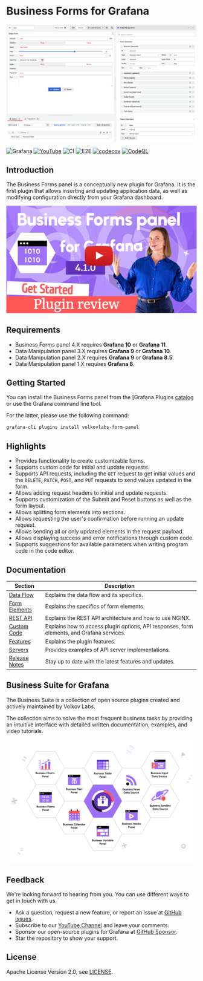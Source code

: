 # Business Forms for Grafana

![Forms](https://raw.githubusercontent.com/volkovlabs/business-forms/main/src/img/panel.png)

![Grafana](https://img.shields.io/badge/Grafana-11.1-orange)
[![YouTube](https://img.shields.io/badge/YouTube-Playlist-red)](https://www.youtube.com/playlist?list=PLPow72ygztmRXSNBxyw0sFnnvNRY_CsSA)
![CI](https://github.com/volkovlabs/business-forms/workflows/CI/badge.svg)
![E2E](https://github.com/volkovlabs/business-forms/workflows/E2E/badge.svg)
[![codecov](https://codecov.io/gh/VolkovLabs/business-forms/branch/main/graph/badge.svg)](https://codecov.io/gh/VolkovLabs/business-forms)
[![CodeQL](https://github.com/VolkovLabs/business-forms/actions/workflows/codeql-analysis.yml/badge.svg)](https://github.com/VolkovLabs/business-forms/actions/workflows/codeql-analysis.yml)

## Introduction

The Business Forms panel is a conceptually new plugin for Grafana. It is the first plugin that allows inserting and updating application data, as well as modifying configuration directly from your Grafana dashboard.

[![Use REST API, Data Source and Queries to manipulate your data](https://raw.githubusercontent.com/volkovlabs/business-forms/main/img/business-forms.png)](https://youtu.be/ulbe8U8-IFA)

## Requirements

- Business Forms panel 4.X requires **Grafana 10** or **Grafana 11**.
- Data Manipulation panel 3.X requires **Grafana 9** or **Grafana 10**.
- Data Manipulation panel 2.X requires **Grafana 9** or **Grafana 8.5**.
- Data Manipulation panel 1.X requires **Grafana 8**.

## Getting Started

You can install the Business Forms panel from the [Grafana Plugins [catalog](https://grafana.com/grafana/plugins/volkovlabs-form-panel/) or use the Grafana command line tool.

For the latter, please use the following command:

```bash
grafana-cli plugins install volkovlabs-form-panel
```

## Highlights

- Provides functionality to create customizable forms.
- Supports custom code for initial and update requests.
- Supports API requests, including the `GET` request to get initial values and the `DELETE`, `PATCH`, `POST`, and `PUT` requests to send values updated in the form.
- Allows adding request headers to initial and update requests.
- Supports customization of the Submit and Reset buttons as well as the form layout.
- Allows splitting form elements into sections.
- Allows requesting the user's confirmation before running an update request.
- Allows sending all or only updated elements in the request payload.
- Allows displaying success and error notifications through custom code.
- Supports suggestions for available parameters when writing program code in the code editor.

## Documentation

| Section                                                                      | Description                                                                                |
| ---------------------------------------------------------------------------- | ------------------------------------------------------------------------------------------ |
| [Data Flow](https://volkovlabs.io/plugins/business-forms/data-flow/)         | Explains the data flow and its specifics.                                                  |
| [Form Elements](https://volkovlabs.io/plugins/business-forms/form-elements/) | Explains the specifics of form elements.                                                   |
| [REST API](https://volkovlabs.io/plugins/business-forms/architecture/)       | Explains the REST API architecture and how to use NGINX.                                   |
| [Custom Code](https://volkovlabs.io/plugins/business-forms/code/)            | Explains how to access plugin options, API responses, form elements, and Grafana services. |
| [Features](https://volkovlabs.io/plugins/business-forms/features/)           | Explains the plugin features.                                                              |
| [Servers](https://volkovlabs.io/plugins/business-forms/servers/)             | Provides examples of API server implementations.                                           |
| [Release Notes](https://volkovlabs.io/plugins/business-forms/release/)       | Stay up to date with the latest features and updates.                                      |

## Business Suite for Grafana

The Business Suite is a collection of open source plugins created and actively maintained by Volkov Labs.

The collection aims to solve the most frequent business tasks by providing an intuitive interface with detailed written documentation, examples, and video tutorials.

[![Business Suite for Grafana](https://raw.githubusercontent.com/VolkovLabs/.github/main/business.png)](https://volkovlabs.io/plugins/)

## Feedback

We're looking forward to hearing from you. You can use different ways to get in touch with us.

- Ask a question, request a new feature, or report an issue at [GitHub issues](https://github.com/volkovlabs/business-forms/issues).
- Subscribe to our [YouTube Channel](https://www.youtube.com/@volkovlabs) and leave your comments.
- Sponsor our open-source plugins for Grafana at [GitHub Sponsor](https://github.com/sponsors/VolkovLabs).
- Star the repository to show your support.

## License

Apache License Version 2.0, see [LICENSE](https://github.com/volkovlabs/business-forms/blob/main/LICENSE).
